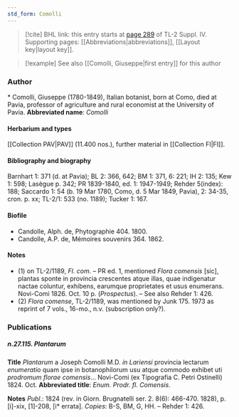 ```yaml
---
std_form: Comolli
---
```


> [!cite] BHL link: this entry starts at [page 289](https://www.biodiversitylibrary.org/page/33265966) of TL-2 Suppl. IV.
> Supporting pages: [[Abbreviations|abbreviations]], [[Layout key|layout key]].

> [!example] See also [[Comolli, Giuseppe|first entry]] for this author

### Author

\* Comolli, Giuseppe (1780-1849), Italian botanist, born at Como, died at Pavia, professor of agriculture and rural economist at the University of Pavia. 
**Abbreviated name**: *Comolli*

#### Herbarium and types

[[Collection PAV|PAV]] (11.400 nos.), further material in [[Collection FI|FI]].

#### Bibliography and biography

Barnhart 1: 371 (d. at Pavia); BL 2: 366, 642; BM 1: 371, 6: 221; IH 2: 135; Kew 1: 598; Lasègue p. 342; PR 1839-1840, ed. 1: 1947-1949; Rehder 5(index): 188; Saccardo 1: 54 (b. 19 Mar 1780, Como, d. 5 Mar 1849, Pavia), 2: 34-35, cron. p. xx; TL-2/1: 533 (no. 1189); Tucker 1: 167.

#### Biofile

- Candolle, Alph. de, Phytographie 404. 1800.
- Candolle, A.P. de, Mémoires souvenirs 364. 1862.

#### Notes

- (1) on TL-2/1189, *Fl. com.* – PR ed. 1, mentioned *Flora comensis* \[sic\], plantas sponte in provincia crescentes atque illas, quae indigenatur nactae coluntur, exhibens, earumque proprietates et usus enumerans. Novi-Comi 1826. Oct. 10 p. (*Prospectus*). – See also Rehder 1: 426.
- (2) *Flora comense*, TL-2/1189, was mentioned by Junk 175. 1973 as reprint of 7 vols., 16-mo., n.v. (subscription only?).

### Publications

##### n.27.115. Plantarum

**Title**
*Plantarum* a Joseph Comolli M.D. *in Lariensi* provincia lectarum *enumeratio* quam ipse in botanophilorum usu atque commodo exhibet uti *prodromum florae comensis*... Novi-Comi (ex Tipografia C. Petri Ostinelli) 1824. Oct.
**Abbreviated title**: *Enum. Prodr. fl. Comensis*.

**Notes**
*Publ*.: 1824 (rev. in Giorn. Brugnatelli ser. 2. 8(6): 466-470. 1828), p. \[i\]-xix, \[1\]-208, \[i\* errata\]. *Copies*: B-S, BM, G, HH. – Rehder 1: 426.

